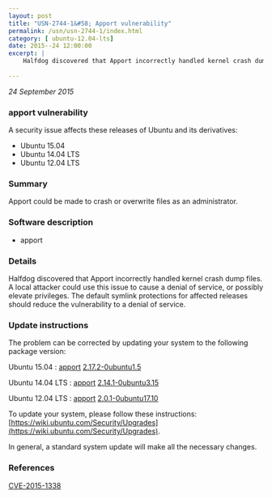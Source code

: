 ```yaml
---
layout: post
title: "USN-2744-1&#58; Apport vulnerability"
permalink: /usn/usn-2744-1/index.html
category: [ ubuntu-12.04-lts]
date: 2015--24 12:00:00
excerpt: |
    Halfdog discovered that Apport incorrectly handled kernel crash dump files. A local attacker could use this issue to cause a denial of service, or possibly elevate privileges. The default symlink protections for affected releases should reduce the vulnerability to a denial of service. 
    
--- 
```

 
 

*24 September 2015*

### apport vulnerability

A security issue affects these releases of Ubuntu and its derivatives:

* Ubuntu 15.04
* Ubuntu 14.04 LTS
* Ubuntu 12.04 LTS

### Summary

Apport could be made to crash or overwrite files as an administrator. 

### Software description

* apport 

### Details

Halfdog discovered that Apport incorrectly handled kernel crash dump files. A local attacker could use this issue to cause a denial of service, or possibly elevate privileges. The default symlink protections for affected releases should reduce the vulnerability to a denial of service. 

### Update instructions

The problem can be corrected by updating your system to the following package version:

Ubuntu 15.04
 : [apport](https://launchpad.net/ubuntu/+source/apport) <span> [2.17.2-0ubuntu1.5](https://launchpad.net/ubuntu/+source/apport/2.17.2-0ubuntu1.5) </span> 

Ubuntu 14.04 LTS
 : [apport](https://launchpad.net/ubuntu/+source/apport) <span> [2.14.1-0ubuntu3.15](https://launchpad.net/ubuntu/+source/apport/2.14.1-0ubuntu3.15) </span> 

Ubuntu 12.04 LTS
 : [apport](https://launchpad.net/ubuntu/+source/apport) <span> [2.0.1-0ubuntu17.10](https://launchpad.net/ubuntu/+source/apport/2.0.1-0ubuntu17.10) </span> 

To update your system, please follow these instructions: [https://wiki.ubuntu.com/Security/Upgrades](https://wiki.ubuntu.com/Security/Upgrades).

In general, a standard system update will make all the necessary changes. 

### References

 
 [CVE-2015-1338](http://people.ubuntu.com/~ubuntu-security/cve/CVE-2015-1338)
 

